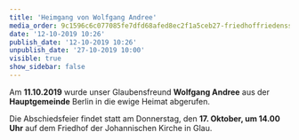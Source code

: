 ```yaml
---
title: 'Heimgang von Wolfgang Andree'
media_order: 9c1596c6c077085fe7dfd68afed8ec2f1a5ceb27-friedhoffriedensstadtgrabsteine.jpeg
date: '12-10-2019 10:26'
publish_date: '12-10-2019 10:26'
unpublish_date: '27-10-2019 10:00'
visible: true
show_sidebar: false
---
```


Am **11.10.2019** wurde unser Glaubensfreund **Wolfgang Andree** aus der **Hauptgemeinde** Berlin in die ewige Heimat abgerufen.

Die Abschiedsfeier findet statt am Donnerstag, den **17. Oktober, um 14.00 Uhr** auf dem Friedhof der Johannischen Kirche in Glau.